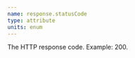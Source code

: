 ```yaml
---
name: response.statusCode
type: attribute
units: enum
---
```


The HTTP response code. Example: 200.